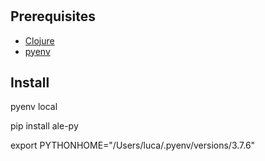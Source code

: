 # 

## Prerequisites

- [Clojure](https://clojure.org/guides/install_clojure)
- [pyenv](https://github.com/pyenv/pyenv?tab=readme-ov-file#installation)


## Install

pyenv local

pip install ale-py

export PYTHONHOME="/Users/luca/.pyenv/versions/3.7.6"

